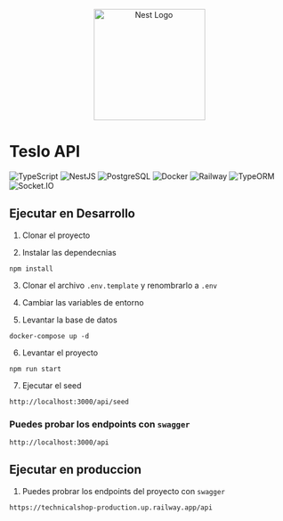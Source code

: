 <p align="center">
  <a href="http://nestjs.com/" target="blank"><img src="https://nestjs.com/img/logo-small.svg" width="200" alt="Nest Logo" /></a>
</p>

[circleci-image]: https://img.shields.io/circleci/build/github/nestjs/nest/master?token=abc123def456
[circleci-url]: https://circleci.com/gh/nestjs/nest

# Teslo API

![TypeScript](https://img.shields.io/badge/TypeScript-3178C6?style=for-the-badge&logo=typescript&logoColor=white)
![NestJS](https://img.shields.io/badge/NestJS-E0234E?style=for-the-badge&logo=nestjs&logoColor=white)
![PostgreSQL](https://img.shields.io/badge/PostgreSQL-336791?style=for-the-badge&logo=postgresql&logoColor=white)
![Docker](https://img.shields.io/badge/Docker-2496ED?style=for-the-badge&logo=docker&logoColor=white)
![Railway](https://img.shields.io/badge/Railway-0A1C25?style=for-the-badge&logo=railway&logoColor=white)
![TypeORM](https://img.shields.io/badge/TypeORM-262627?style=for-the-badge&logo=typeorm&logoColor=white)
![Socket.IO](https://img.shields.io/badge/Socket.IO-010101?style=for-the-badge&logo=socket.io&logoColor=white)

## Ejecutar en Desarrollo

1. Clonar el proyecto

2. Instalar las dependecnias
```
npm install
```

3. Clonar el archivo `.env.template` y renombrarlo a `.env`

4. Cambiar las variables de entorno

5. Levantar la base de datos

```
docker-compose up -d
```

6. Levantar el proyecto

```
npm run start
```

7. Ejecutar el seed

```
http://localhost:3000/api/seed
```

### Puedes probar los endpoints con `swagger`

```
http://localhost:3000/api
```

## Ejecutar en produccion

1. Puedes probrar los endpoints del proyecto con `swagger`

```
https://technicalshop-production.up.railway.app/api
```

